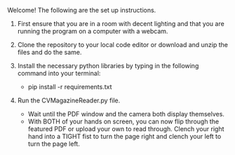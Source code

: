 Welcome! The following are the set up instructions.

1. First ensure that you are in a room with decent lighting and that you are running the program on a computer with a webcam.

2. Clone the repository to your local code editor or download and unzip the files and do the same.

3. Install the necessary python libraries by typing in the following command into your terminal:

   * pip install -r requirements.txt

4. Run the CVMagazineReader.py file.

   * Wait until the PDF window and the camera both display themselves.
   * With BOTH of your hands on screen, you can now flip through the featured PDF or upload your own to read through. Clench your right hand into a TIGHT fist to turn the page right and clench your left to turn the page left.
